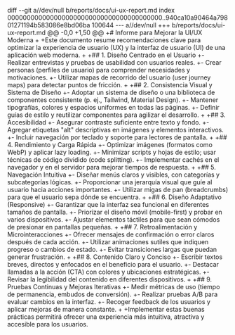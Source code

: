 diff --git a//dev/null b/reports/docs/ui-ux-report.md
index 0000000000000000000000000000000000000000..940ca10a90464a79801271194b583086e8bd06ba 100644
--- a//dev/null
+++ b/reports/docs/ui-ux-report.md
@@ -0,0 +1,50 @@
+# Informe para Mejorar la UI/UX Moderna
+
+Este documento resume recomendaciones clave para optimizar la experiencia de usuario (UX) y la interfaz de usuario (UI) de una aplicación web moderna.
+
+## 1. Diseño Centrado en el Usuario
+- Realizar entrevistas y pruebas de usabilidad con usuarios reales.
+- Crear personas (perfiles de usuario) para comprender necesidades y motivaciones.
+- Utilizar mapas de recorrido del usuario (user journey maps) para detectar puntos de fricción.
+
+## 2. Consistencia Visual y Sistema de Diseño
+- Adoptar un sistema de diseño o una biblioteca de componentes consistente (p. ej., Tailwind, Material Design).
+- Mantener tipografías, colores y espacios uniformes en todas las páginas.
+- Definir guías de estilo y reutilizar componentes para agilizar el desarrollo.
+
+## 3. Accesibilidad
+- Asegurar contraste suficiente entre texto y fondo.
+- Agregar etiquetas "alt" descriptivas en imágenes y elementos interactivos.
+- Incluir navegación por teclado y soporte para lectores de pantalla.
+
+## 4. Rendimiento y Carga Rápida
+- Optimizar imágenes (formatos como WebP) y aplicar lazy loading.
+- Minimizar scripts y hojas de estilo; usar técnicas de código dividido (code splitting).
+- Implementar cachés en el navegador y en el servidor para mejorar tiempos de respuesta.
+
+## 5. Navegación Intuitiva
+- Diseñar menús claros y visibles, con categorías y subcategorías lógicas.
+- Proporcionar una jerarquía visual que guíe al usuario hacia acciones importantes.
+- Utilizar migas de pan (breadcrumbs) para que el usuario sepa dónde se encuentra.
+
+## 6. Diseño Adaptativo (Responsive)
+- Garantizar que la interfaz sea funcional en diferentes tamaños de pantalla.
+- Priorizar el diseño móvil (mobile-first) y probar en varios dispositivos.
+- Ajustar elementos táctiles para que sean cómodos de presionar en pantallas pequeñas.
+
+## 7. Retroalimentación y Microinteracciones
+- Ofrecer mensajes de confirmación o error claros después de cada acción.
+- Utilizar animaciones sutiles que indiquen progreso o cambios de estado.
+- Evitar transiciones largas que puedan generar frustración.
+
+## 8. Contenido Claro y Conciso
+- Escribir textos breves, directos y enfocados en el beneficio para el usuario.
+- Destacar llamadas a la acción (CTA) con colores y ubicaciones estratégicas.
+- Revisar la legibilidad del contenido en diferentes dispositivos.
+
+## 9. Pruebas Continuas y Mejoras Iterativas
+- Medir métricas de uso (tiempo de permanencia, embudos de conversión).
+- Realizar pruebas A/B para evaluar cambios en la interfaz.
+- Recoger feedback de los usuarios y aplicar mejoras de manera constante.
+
+Implementar estas buenas prácticas permitirá ofrecer una experiencia más intuitiva, atractiva y accesible para los usuarios.
